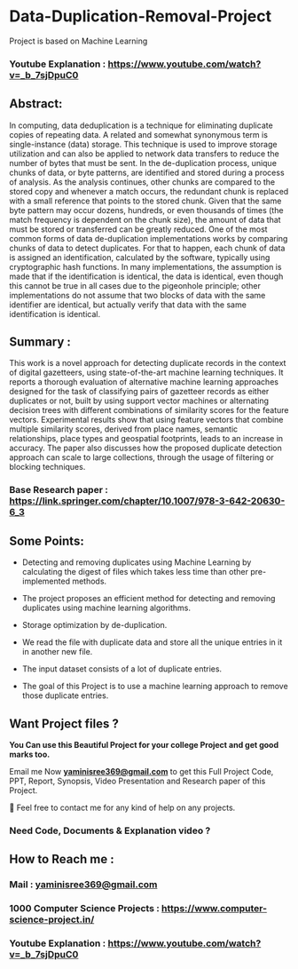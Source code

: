 # Data-Duplication-Removal-Project


Project is based on Machine Learning

### Youtube Explanation : https://www.youtube.com/watch?v=_b_7sjDpuC0



## Abstract: 
In computing, data deduplication is a technique for eliminating duplicate copies of repeating data. A related and somewhat synonymous term is single-instance (data) storage. This technique is used to improve storage utilization and can also be applied to network data transfers to reduce the number of bytes that must be sent. In the de-duplication process, unique chunks of data, or byte patterns, are identified and stored during a process of analysis. As the analysis continues, other chunks are compared to the stored copy and whenever a match occurs, the redundant chunk is replaced with a small reference that points to the stored chunk. Given that the same byte pattern may occur dozens, hundreds, or even thousands of times (the match frequency is dependent on the chunk size), the amount of data that must be stored or transferred can be greatly reduced. One of the most common forms of data de-duplication implementations works by comparing chunks of data to detect duplicates. For that to happen, each chunk of data is assigned an identification, calculated by the software, typically using cryptographic hash functions. In many implementations, the assumption is made that if the identification is identical, the data is identical, even though this cannot be true in all cases due to the pigeonhole principle; other implementations do not assume that two blocks of data with the same identifier are identical, but actually verify that data with the same identification is identical. 

## Summary :
This work is a novel approach for detecting duplicate records in the context of digital gazetteers, using state-of-the-art machine learning techniques. It reports a thorough evaluation of alternative machine learning approaches designed for the task of classifying pairs of gazetteer records as either duplicates or not, built by using support vector machines or alternating decision trees with different combinations of similarity scores for the feature vectors. Experimental results show that using feature vectors that combine multiple similarity scores, derived from place names, semantic relationships, place types and geospatial footprints, leads to an increase in accuracy. The paper also discusses how the proposed duplicate detection approach can scale to large collections, through the usage of filtering or blocking techniques.

### Base Research paper : https://link.springer.com/chapter/10.1007/978-3-642-20630-6_3

## Some Points:

-	Detecting and removing duplicates using Machine Learning by calculating the digest of files which takes less time than other pre-implemented methods. 

-	The project proposes an efficient method for detecting and removing duplicates using machine learning algorithms.

-	Storage optimization by de-duplication.

-	We read the file with duplicate data and store all the unique entries in it in another new file.

-	The input dataset consists of a lot of duplicate entries.

- The goal of this Project is to use a machine learning approach to remove those duplicate entries.

## Want Project files ? 

**You Can use this Beautiful Project for your college Project and get good marks too.**

Email me Now **yaminisree369@gmail.com** to get this Full Project Code, PPT, Report, Synopsis, Video Presentation and Research paper of this Project.

💌 Feel free to contact me for any kind of help on any projects.

### Need Code, Documents & Explanation video ? 

## How to Reach me :

### Mail : yaminisree369@gmail.com 

### 1000 Computer Science Projects : https://www.computer-science-project.in/


### Youtube Explanation : https://www.youtube.com/watch?v=_b_7sjDpuC0

